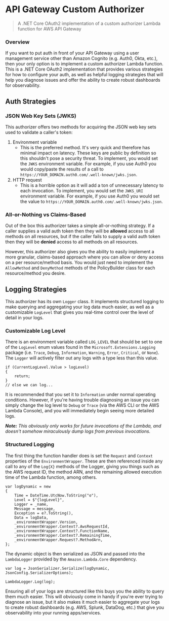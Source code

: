 # API Gateway Custom Authorizer

> A .NET Core OAuth2 implementation of a custom authorizer Lambda function for AWS API Gateway

### Overview

If you want to put auth in front of your API Gateway using a user management service other than Amazon Cognito (e.g. Auth0, Okta, etc.), then your only option is to implement a custom authorizer Lambda function. This is a .NET Core OAuth2 implementation that provides various strategies for how to configure your auth, as well as helpful logging strategies that will help you diagnose issues and offer the ability to create robust dashboards for observability.

## Auth Strategies

### JSON Web Key Sets (JWKS)

This authorizer offers two methods for acquiring the JSON web key sets used to validate a caller's token:

1. Environment variable
   - This is the preferred method. It's very quick and therefore has minimal impact on latency. These keys are public by definition so this shouldn't pose a security threat. To implement, you would set the `JWKS` environment variable. For example, if you use Auth0 you would copy/paste the results of a call to `https://YOUR_DOMAIN.auth0.com/.well-known/jwks.json`.
3. HTTP request
   - This is a horrible option as it will add a ton of unnecessary latency to each invocation. To implement, you would set the `JWKS_URI` environment variable. For example, if you use Auth0 you would set the value to `https://YOUR_DOMAIN.auth0.com/.well-known/jwks.json`.

### All-or-Nothing vs Claims-Based

Out of the box this authorizer takes a simple all-or-nothing strategy. If a caller supplies a valid auth token then they will be **allowed** access to all methods on all resources, but if the caller fails to supply a valid auth token then they will be **denied** access to all methods on all resources.

However, this authorizer also gives you the ability to easily implement a more granular, claims-based approach where you can allow or deny access on a per resource/method basis. You would just need to implement the `AllowMethod` and `DenyMethod` methods of the PolicyBuilder class for each resource/method you desire.

## Logging Strategies

This authorizer has its own `Logger` class. It implements structured logging to make querying and aggregating your log data much easier, as well as a customizable `LogLevel` that gives you real-time control over the level of detail in your logs.

### Customizable Log Level

There is an environment variable called `LOG_LEVEL` that should be set to one of the `LogLevel` enum values found in the `Microsoft.Extensions.Logging` package (i.e. `Trace`, `Debug`, `Information`, `Warning`, `Error`, `Critical`, or `None`). The `Logger` will actively filter out any logs with a type less than this value.

```
if (CurrentLogLevel.Value > logLevel)
{
    return;
}
// else we can log...
```

It is recommended that you set it to `Information` under normal operating conditions. However, if you're having trouble diagnosing an issue you can simply change the log level to `Debug` or `Trace` (via the AWS CLI or the AWS Lambda Console), and you will immediately begin seeing more detailed logs.

**_Note:_** _This obviously only works for future invocations of the Lambda, and doesn't somehow miraculously dump logs from previous invocations._

### Structured Logging

The first thing the function handler does is set the `Request` and `Context` properties of the `EnvironmentWrapper`. These are then referenced inside any call to any of the `Log{X}` methods of the Logger, giving you things such as the AWS request ID, the method ARN, and the remaining allowed execution time of the Lambda function, among others.

```
var logDynamic = new
{
    Time = DateTime.UtcNow.ToString("o"),
    Level = $"{logLevel}",
    Logger = _name,
    Message = message,
    Exception = e?.ToString(),
    Data = logData,
    _environmentWrapper.Version,
    _environmentWrapper.Context?.AwsRequestId,
    _environmentWrapper.Context?.FunctionName,
    _environmentWrapper.Context?.RemainingTime,
    _environmentWrapper.Request?.MethodArn,
};
```

The dynamic object is then serialized as JSON and passed into the `LambdaLogger` provided by the `Amazon.Lambda.Core` dependency.

```
var log = JsonSerializer.Serialize(logDynamic, JsonConfig.SerializerOptions);

LambdaLogger.Log(log);
```

Ensuring all of your logs are structured like this buys you the ability to query them much easier. This will obviously come in handy if you're ever trying to diagnose an issue, but it also makes it much easier to aggregate your logs to create robust dashboards (e.g. AWS, Splunk, DataDog, etc.) that give you observability into your running apps/services.
